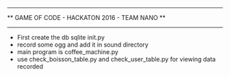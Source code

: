 ***************************************************************************************
**                     GAME OF CODE - HACKATON 2016 - TEAM NANO                      **
***************************************************************************************

- First create the db sqlite
init.py
- record some ogg and add it in sound directory
- main program is coffee_machine.py
- use check_boisson_table.py and check_user_table.py for viewing data recorded 
